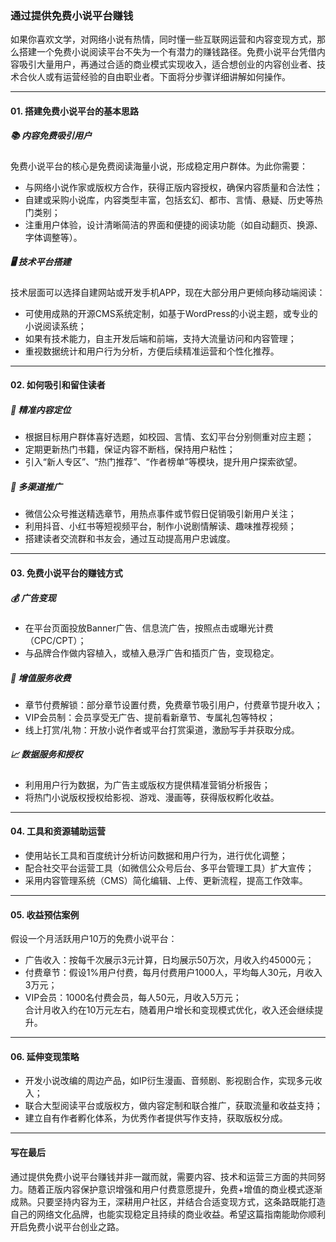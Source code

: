 ### 通过提供免费小说平台赚钱  
如果你喜欢文学，对网络小说有热情，同时懂一些互联网运营和内容变现方式，那么搭建一个免费小说阅读平台不失为一个有潜力的赚钱路径。免费小说平台凭借内容吸引大量用户，再通过合适的商业模式实现收入，适合想创业的内容创业者、技术合伙人或有运营经验的自由职业者。下面将分步骤详细讲解如何操作。

***

#### 01. 搭建免费小说平台的基本思路  
##### 📚 内容免费吸引用户  
免费小说平台的核心是免费阅读海量小说，形成稳定用户群体。为此你需要：  
* 与网络小说作家或版权方合作，获得正版内容授权，确保内容质量和合法性；  
* 自建或采购小说库，内容类型丰富，包括玄幻、都市、言情、悬疑、历史等热门类别；  
* 注重用户体验，设计清晰简洁的界面和便捷的阅读功能（如自动翻页、换源、字体调整等）。  

##### 🖥 技术平台搭建  
技术层面可以选择自建网站或开发手机APP，现在大部分用户更倾向移动端阅读：  
* 可使用成熟的开源CMS系统定制，如基于WordPress的小说主题，或专业的小说阅读系统；  
* 如果有技术能力，自主开发后端和前端，支持大流量访问和内容管理；  
* 重视数据统计和用户行为分析，方便后续精准运营和个性化推荐。  

***

#### 02. 如何吸引和留住读者  
##### 🎯 精准内容定位  
* 根据目标用户群体喜好选题，如校园、言情、玄幻平台分别侧重对应主题；  
* 定期更新热门书籍，保证内容不断档，保持用户粘性；  
* 引入“新人专区”、“热门推荐”、“作者榜单”等模块，提升用户探索欲望。  

##### 📱 多渠道推广  
* 微信公众号推送精选章节，用热点事件或节假日促销吸引新用户关注；  
* 利用抖音、小红书等短视频平台，制作小说剧情解读、趣味推荐视频；  
* 搭建读者交流群和书友会，通过互动提高用户忠诚度。  

***

#### 03. 免费小说平台的赚钱方式  
##### 💰 广告变现  
* 在平台页面投放Banner广告、信息流广告，按照点击或曝光计费（CPC/CPT）；  
* 与品牌合作做内容植入，或植入悬浮广告和插页广告，变现稳定。  

##### 🛒 增值服务收费  
* 章节付费解锁：部分章节设置付费，免费章节吸引用户，付费章节提升收入；  
* VIP会员制：会员享受无广告、提前看新章节、专属礼包等特权；  
* 线上打赏/礼物：开放小说作者或平台打赏渠道，激励写手并获取分成。  

##### 📈 数据服务和授权  
* 利用用户行为数据，为广告主或版权方提供精准营销分析报告；  
* 将热门小说版权授权给影视、游戏、漫画等，获得版权孵化收益。  

***

#### 04. 工具和资源辅助运营  
* 使用站长工具和百度统计分析访问数据和用户行为，进行优化调整；  
* 配合社交平台运营工具（如微信公众号后台、多平台管理工具）扩大宣传；  
* 采用内容管理系统（CMS）简化编辑、上传、更新流程，提高工作效率。  

***

#### 05. 收益预估案例  
假设一个月活跃用户10万的免费小说平台：  
* 广告收入：按每千次展示3元计算，日均展示50万次，月收入约45000元；  
* 付费章节：假设1%用户付费，每月付费用户1000人，平均每人30元，月收入3万元；  
* VIP会员：1000名付费会员，每人50元，月收入5万元；  
合计月收入约在10万元左右，随着用户增长和变现模式优化，收入还会继续提升。

***

#### 06. 延伸变现策略  
* 开发小说改编的周边产品，如IP衍生漫画、音频剧、影视剧合作，实现多元收入；  
* 联合大型阅读平台或版权方，做内容定制和联合推广，获取流量和收益支持；  
* 建立自有作者孵化体系，为优秀作者提供写作支持，获取版权分成。  

***

#### 写在最后  
通过提供免费小说平台赚钱并非一蹴而就，需要内容、技术和运营三方面的共同努力。随着正版内容保护意识增强和用户付费意愿提升，免费+增值的商业模式逐渐成熟。只要坚持内容为王，深耕用户社区，并结合合适变现方式，这条路既能打造自己的网络文化品牌，也能实现稳定且持续的商业收益。希望这篇指南能助你顺利开启免费小说平台创业之路。  